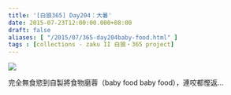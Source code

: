 ```yaml
---
title: '[白狼365] Day204：大暑'
date: 2015-07-23T12:00:00.000+08:00
draft: false
aliases: [ "/2015/07/365-day204baby-food.html" ]
tags : [collections - zaku II 白狼・365 project]
---
```


[![](https://farm1.staticflickr.com/256/19264916673_ca3807694a_z.jpg)](https://farm1.staticflickr.com/256/19264916673_ca3807694a_z.jpg)

完全無食慾到自製將食物磨蓉（baby food baby food），連咬都慳返...